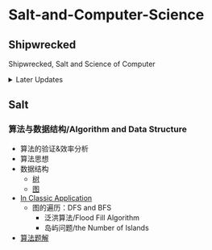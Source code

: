# Salt-and-Computer-Science

## Shipwrecked

Shipwrecked, Salt and Science of Computer

<details>
<summary> Later Updates </summary>
- 同步数据结构目录
</details>

## Salt

### 算法与数据结构/Algorithm and Data Structure

- 算法的验证&效率分析
- 算法思想
- 数据结构
  - [树](Algorithms/数据结构/Tree.md)
  - [图](Algorithms/数据结构/Graph.md)
- [In Classic Application](Algorithms/Algorithms_in_Classic_Problems.md)
  - 图的遍历：DFS and BFS
    - 泛洪算法/Flood Fill Algorithm
    - 岛屿问题/the Number of Islands
- [算法题解](Algorithms/算法题解.md)


